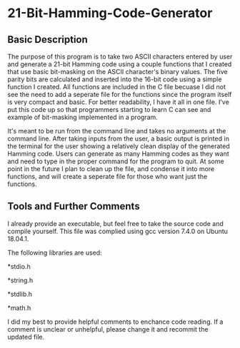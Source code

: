 # 21-Bit-Hamming-Code-Generator

## Basic Description
The purpose of this program is to take two ASCII characters entered by user and generate a 21-bit Hamming code using a couple functions that I created that use basic bit-masking on the ASCII character's binary values. The five parity bits are calculated and inserted into the 16-bit code using a simple function I created. All functions are included in the C file becuase I did not see the need to add a seperate file for the functions since the program itself is very compact and basic. For better readability, I have it all in one file. I've put this code up so that programmers starting to learn C can see and example of bit-masking implemented in a program.

  It's meant to be run from the command line and takes no arguments at the command line. After taking inputs from the user, a basic output is printed in the terminal for the user showing a relatively clean display of the generated Hamming code. Users can generate as many Hamming codes as they want and need to type in the proper command for the program to quit. At some point in the future I plan to clean up the file, and condense it into more functions, and will create a seperate file for those who want just the functions.
  
## Tools and Further Comments
I already provide an executable, but feel free to take the source code and compile yourself. This file was complied using gcc version 7.4.0 on Ubuntu 18.04.1.

The following libraries are used:

  *stdio.h
  
  *string.h
  
  *stdlib.h
  
  *math.h
  
I did my best to provide helpful comments to enchance code reading. If a comment is unclear or unhelpful, please change it and recommit the updated file.
